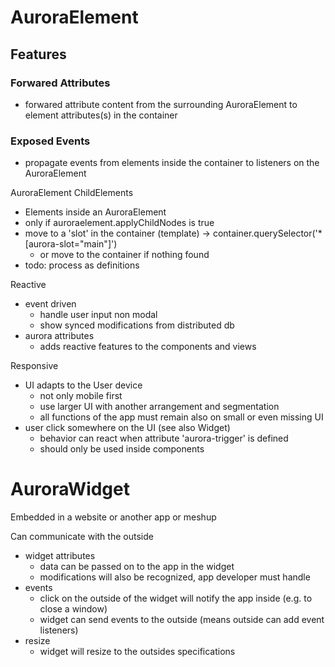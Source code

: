 AuroraElement
=============


## Features

### Forwared Attributes
- forwared attribute content from the surrounding AuroraElement to element attributes(s) in the container

### Exposed Events 
- propagate events from elements inside the container to listeners on the AuroraElement


AuroraElement ChildElements
- Elements inside an AuroraElement 
- only if auroraelement.applyChildNodes is true
- move to a 'slot' in the container (template) -> container.querySelector('*[aurora-slot="main"]')
    - or move to the container if nothing found
- todo: process as definitions

Reactive
- event driven
    - handle user input non modal
    - show synced modifications from distributed db 
- aurora attributes
    - adds reactive features to the components and views 

Responsive
- UI adapts to the User device 
    - not only mobile first
    - use larger UI with another arrangement and segmentation
    - all functions of the app must remain also on small or even missing UI
- user click somewhere on the UI (see also Widget)
    - behavior can react when attribute 'aurora-trigger' is defined 
    - should only be used inside components

AuroraWidget
============

Embedded in a website or another app or meshup

Can communicate with the outside
- widget attributes
    - data can be passed on to the app in the widget
    - modifications will also be recognized, app developer must handle
- events
    - click on the outside of the widget will notify the app inside (e.g. to close a window)
    - widget can send events to the outside (means outside can add event listeners)
- resize
    - widget will resize to the outsides specifications

